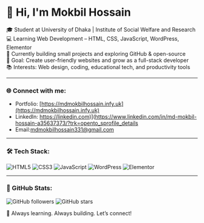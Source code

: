 # 👋 Hi, I'm Mokbil Hossain

🎓 Student at University of Dhaka | Institute of Social Welfare and Research  
💻 Learning Web Development – HTML, CSS, JavaScript, WordPress, Elementor  
🌱 Currently building small projects and exploring GitHub & open-source  
🚀 Goal: Create user-friendly websites and grow as a full-stack developer  
📚 Interests: Web design, coding, educational tech, and productivity tools

---

### 🌐 Connect with me:
- Portfolio: [https://mdmokbilhossain.infy.uk](https://mdmokbilhossain.infy.uk)
- LinkedIn: https://linkedin.com)](https://www.linkedin.com/in/md-mokbil-hossain-a35637373/?trk=opento_sprofile_details
- Email:mdmokbilhossain331@gmail.com

---

### 🛠️ Tech Stack:
![HTML5](https://img.shields.io/badge/-HTML5-E34F26?style=flat&logo=html5&logoColor=white)
![CSS3](https://img.shields.io/badge/-CSS3-1572B6?style=flat&logo=css3)
![JavaScript](https://img.shields.io/badge/-JavaScript-F7DF1E?style=flat&logo=javascript&logoColor=black)
![WordPress](https://img.shields.io/badge/-WordPress-21759B?style=flat&logo=wordpress)
![Elementor](https://img.shields.io/badge/-Elementor-92003B?style=flat&logo=elementor)

---

### 📌 GitHub Stats:
![GitHub followers](https://img.shields.io/github/followers/mokbilhossain?style=social)
![GitHub stars](https://img.shields.io/github/stars/mokbilhossain?style=social)

🧠 Always learning. Always building. Let’s connect!
